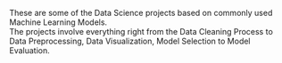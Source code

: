 These are some of the Data Science projects based on commonly used Machine Learning Models.  
The projects involve everything right from the Data Cleaning Process to Data Preprocessing, Data Visualization, Model Selection to Model Evaluation.
